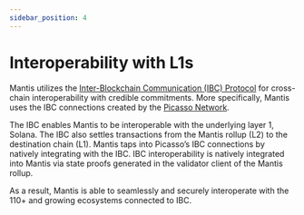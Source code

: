 ```yaml
---
sidebar_position: 4
---
```

# Interoperability with L1s

Mantis utilizes the [Inter-Blockchain Communication (IBC) Protocol](https://docs.google.com/document/d/1AD2_A95k5dji9Hq3bN1_vYKkZRArffEQgL1QVBtVo1Y/edit#heading=h.i5jdouwaxctp) for cross-chain interoperability with credible commitments. More specifically, Mantis uses the IBC connections created by the [Picasso Network](https://www.picasso.network/).

The IBC enables Mantis to be interoperable with the underlying layer 1, Solana. The IBC also settles transactions from the Mantis rollup (L2) to the destination chain (L1). Mantis taps into Picasso’s IBC connections by natively integrating with the IBC. IBC interoperability is natively integrated into Mantis via state proofs generated in the validator client of the Mantis rollup.

As a result, Mantis is able to seamlessly and securely interoperate with the 110+ and growing ecosystems connected to IBC.
